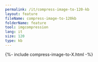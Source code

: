 ```yaml
---
permalink: /it/compress-image-to-120-kb
layout: feature
fileName: compress-image-to-120kb
folderName: feature
tool: imgcompression
lang: it
size: 120
type: kb
---
```


{%- include compress-image-to-X.html -%}
